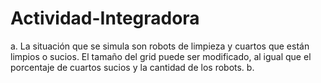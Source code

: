 # Actividad-Integradora
a. La situación que se simula son robots de limpieza y cuartos que están limpios o sucios. El tamaño del grid puede ser modificado, al igual que el porcentaje de cuartos sucios y la cantidad de los robots.
b. 
